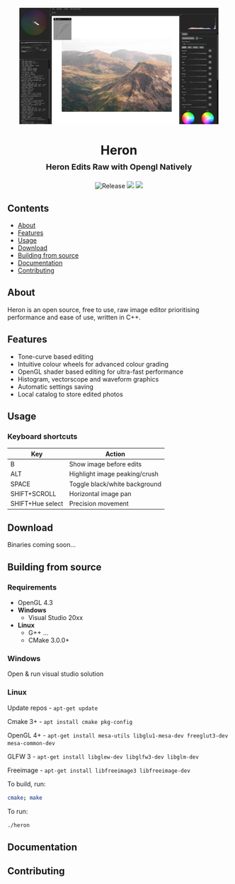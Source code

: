 <p align="center">
  <img alt="HeronViewer preview" src="./docs/preview.png" width="450" />
  <h1 align="center">Heron<br>
  <font size="4">Heron Edits Raw with Opengl Natively</font>
  </h1>
</p>

<p align="center">
 <img alt="Release" src="https://img.shields.io/badge/Release-v0.1.0.1-2CAD31.svg?style=for-the-badge"/>
 <img src="https://img.shields.io/badge/Visual%20Studio-5C2D91.svg?style=for-the-badge&logo=visual-studio&logoColor=white">
 <img src="https://img.shields.io/badge/c++-%2300599C.svg?style=for-the-badge&logo=c%2B%2B&logoColor=white">

</p>

## Contents

- [About](#about)
- [Features](#features)
- [Usage](#usage)
- [Download](#download)
- [Building from source](#building-from-source)
- [Documentation](#documentation)
- [Contributing](#contributing)

## About

Heron is an open source, free to use, raw image editor prioritising performance and ease of use, written in C++.

## Features

- Tone-curve based editing
- Intuitive colour wheels for advanced colour grading
- OpenGL shader based editing for ultra-fast performance
- Histogram, vectorscope and waveform graphics
- Automatic settings saving
- Local catalog to store edited photos

## Usage

### Keyboard shortcuts

| Key | Action |
| - | - |
| B | Show image before edits |
| ALT | Highlight image peaking/crush |
| SPACE | Toggle black/white background |
| SHIFT+SCROLL | Horizontal image pan |
| SHIFT+Hue select | Precision movement |

## Download

Binaries coming soon...

## Building from source

### Requirements

- OpenGL 4.3
- **Windows**
    - Visual Studio 20xx
- **Linux**
    - G++ ...
    - CMake 3.0.0+

### Windows

Open & run visual studio solution

### Linux

Update repos - `apt-get update`

Cmake 3+ - `apt install cmake pkg-config`

OpenGL 4+ - `apt-get install mesa-utils libglu1-mesa-dev freeglut3-dev mesa-common-dev`

GLFW 3 - `apt-get install libglew-dev libglfw3-dev libglm-dev`

Freeimage - `apt-get install libfreeimage3 libfreeimage-dev`

To build, run:
```bash
cmake; make
```

To run:
```bash
./heron
```

## Documentation

## Contributing